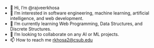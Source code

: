 - 👋 Hi, I’m @rajveerkhosa
- 👀 I’m interested in software engineering, machine learning, artificial intelligence, and web development. 
- 🌱 I’m currently learning Web Programming, Data Structures, and Discrete Structures.
- 💞️ I’m looking to collaborate on any AI or ML projects.
- 📫 How to reach me rkhosa2@csub.edu

<!---
rajveerkhosa/rajveerkhosa is a ✨ special ✨ repository because its `README.md` (this file) appears on your GitHub profile.
You can click the Preview link to take a look at your changes.
--->
